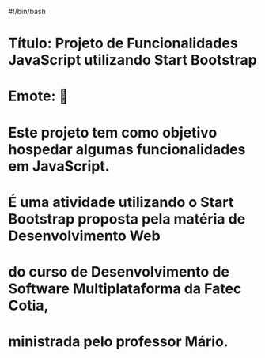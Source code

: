 #!/bin/bash

# Título: Projeto de Funcionalidades JavaScript utilizando Start Bootstrap
# Emote: 🚀

# Este projeto tem como objetivo hospedar algumas funcionalidades em JavaScript.
# É uma atividade utilizando o Start Bootstrap proposta pela matéria de Desenvolvimento Web
# do curso de Desenvolvimento de Software Multiplataforma da Fatec Cotia,
# ministrada pelo professor Mário.
